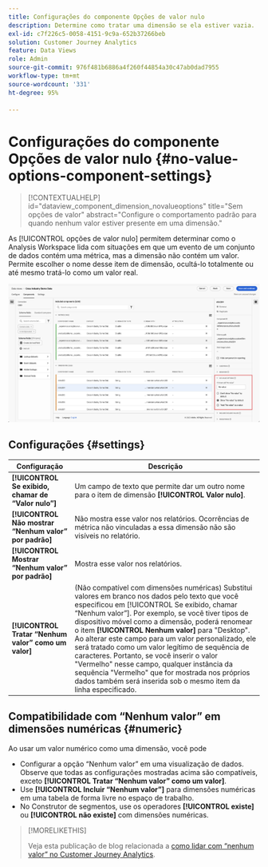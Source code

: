 ```yaml
---
title: Configurações do componente Opções de valor nulo
description: Determine como tratar uma dimensão se ela estiver vazia.
exl-id: c7f226c5-0058-4151-9c9a-652b37266beb
solution: Customer Journey Analytics
feature: Data Views
role: Admin
source-git-commit: 976f481b6886a4f260f44854a30c47ab0dad7955
workflow-type: tm+mt
source-wordcount: '331'
ht-degree: 95%

---
```


# Configurações do componente Opções de valor nulo {#no-value-options-component-settings}

<!-- markdownlint-disable MD034 -->

>[!CONTEXTUALHELP]
>id="dataview_component_dimension_novalueoptions"
>title="Sem opções de valor"
>abstract="Configure o comportamento padrão para quando nenhum valor estiver presente em uma dimensão."

<!-- markdownlint-enable MD034 -->


As [!UICONTROL opções de valor nulo] permitem determinar como o Analysis Workspace lida com situações em que um evento de um conjunto de dados contém uma métrica, mas a dimensão não contém um valor. Permite escolher o nome desse item de dimensão, ocultá-lo totalmente ou até mesmo tratá-lo como um valor real.

![Sem opções de valor](../assets/no-value-options.png)

## Configurações  {#settings}

| Configuração | Descrição |
| --- | --- |
| **[!UICONTROL Se exibido, chamar de “Valor nulo”]** | Um campo de texto que permite dar um outro nome para o item de dimensão **[!UICONTROL Valor nulo]**. |
| **[!UICONTROL Não mostrar “Nenhum valor” por padrão]** | Não mostra esse valor nos relatórios. Ocorrências de métrica não vinculadas a essa dimensão não são visíveis no relatório. |
| **[!UICONTROL Mostrar “Nenhum valor” por padrão]** | Mostra esse valor nos relatórios. |
| **[!UICONTROL Tratar “Nenhum valor” como um valor]** | (Não compatível com dimensões numéricas) Substitui valores em branco nos dados pelo texto que você especificou em [!UICONTROL Se exibido, chamar “Nenhum valor”]. Por exemplo, se você tiver tipos de dispositivo móvel como a dimensão, poderá renomear o item **[!UICONTROL Nenhum valor]** para &quot;Desktop&quot;. Ao alterar este campo para um valor personalizado, ele será tratado como um valor legítimo de sequência de caracteres. Portanto, se você inserir o valor &quot;Vermelho&quot; nesse campo, qualquer instância da sequência &quot;Vermelho&quot; que for mostrada nos próprios dados também será inserida sob o mesmo item da linha especificado. |

## Compatibilidade com “Nenhum valor” em dimensões numéricas {#numeric}

Ao usar um valor numérico como uma dimensão, você pode

* Configurar a opção “Nenhum valor” em uma visualização de dados. Observe que todas as configurações mostradas acima são compatíveis, exceto **[!UICONTROL Tratar “Nenhum valor” como um valor]**.
* Use **[!UICONTROL Incluir “Nenhum valor”]** para dimensões numéricas em uma tabela de forma livre no espaço de trabalho.
* No Construtor de segmentos, use os operadores **[!UICONTROL existe]** ou **[!UICONTROL não existe]** com dimensões numéricas.


>[!MORELIKETHIS]
>
>Veja esta publicação de blog relacionada a [como lidar com “nenhum valor” no Customer Journey Analytics](https://experienceleaguecommunities.adobe.com/t5/adobe-analytics-blogs/handling-quot-no-value-quot-in-customer-journey-analytics/ba-p/597339?profile.language=pt).

